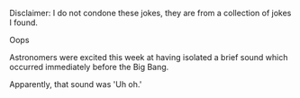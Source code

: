 Disclaimer: I do not condone these jokes, they are from a collection of jokes I found.

Oops

Astronomers were excited this week at having isolated a brief sound which occurred immediately before the Big Bang. 

Apparently, that sound was 'Uh oh.'

